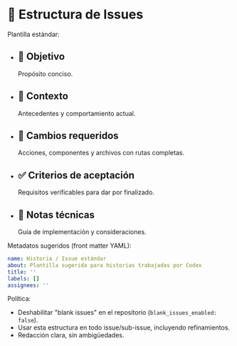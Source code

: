 # 📝 Estructura de Issues

Plantilla estándar:
- ## 🎯 Objetivo
  Propósito conciso.

- ## 🧠 Contexto
  Antecedentes y comportamiento actual.

- ## 🔧 Cambios requeridos
  Acciones, componentes y archivos con rutas completas.

- ## ✅ Criterios de aceptación
  Requisitos verificables para dar por finalizado.

- ## 📘 Notas técnicas
  Guía de implementación y consideraciones.

Metadatos sugeridos (front matter YAML):
```yaml
name: Historia / Issue estándar
about: Plantilla sugerida para historias trabajadas por Codex
title: ''
labels: []
assignees: ''
```

Política:
- Deshabilitar "blank issues" en el repositorio (`blank_issues_enabled: false`).
- Usar esta estructura en todo issue/sub-issue, incluyendo refinamientos.
- Redacción clara, sin ambigüedades.
